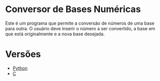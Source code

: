 # Conversor de Bases Numéricas

Este é um programa que permite a conversão de números de uma base para outra. O usuário deve inserir o número a ser convertido, a base em que está originalmente e a nova base desejada.

# Versões

- [Python](https://github.com/Raphael-Soares/number-base-converter/tree/python) 
- [C](https://github.com/Raphael-Soares/number-base-converter/tree/main)
